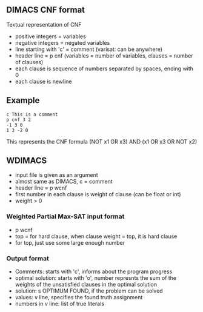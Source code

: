 ## DIMACS CNF format
Textual representation of CNF
- positive integers = variables
- negative integers = negated variables
- line starting with 'c' = comment (varisat: can be anywhere)
- header line = p cnf <variables> <clauses> (variables = number of variables, clauses = number of clauses)
- each clause is sequence of numbers separated by spaces, ending with 0
- each clause is newline

## Example
```
c This is a comment
p cnf 3 2
-1 3 0
1 3 -2 0
```
This represents the CNF formula (NOT x1 OR x3) AND (x1 OR x3 OR NOT x2)

## WDIMACS
- input file is given as an argument
- almost same as DIMACS, c = comment
- header line = p wcnf <variables> <clauses>
- first number in each clause is weight of clause (can be float or int)
- weight > 0

### Weighted Partial Max-SAT input format
- p wcnf <variables> <clauses> <top>
- top = for hard clause, when clause weight = top, it is hard clause
- for top, just use some large enough number

### Output format
- Comments: starts with 'c', informs about the program progress
- optimal solution: starts with 'o', number represnts the sum of the weights of the unsatisfied clauses in the optimal solution
- solution: s OPTIMUM FOUND, if the problem can be solved
- values: v line, specifies the found truth assignment
- numbers in v line: list of true literals
